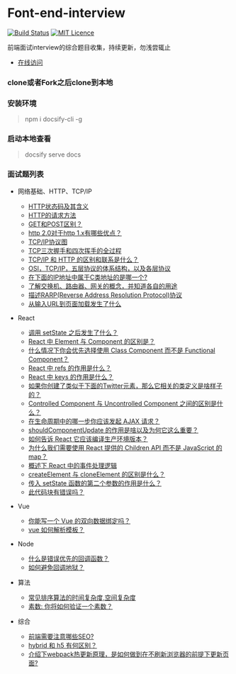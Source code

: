 # Font-end-interview

[![Build Status](https://travis-ci.org/nieyafei/front-end-interview.svg?branch=master)](https://travis-ci.org/nieyafei/front-end-interview)
[![MIT Licence](https://badges.frapsoft.com/os/mit/mit.svg?v=103)](https://opensource.org/licenses/mit-license.php)

前端面试interview的综合题目收集，持续更新，勿浅尝辄止

- [在线访问](http://codehtml.cn/front-end-interview)

### clone或者Fork之后clone到本地

### 安装环境
> npm i docsify-cli -g

### 启动本地查看
> docsify serve docs

### 面试题列表

* 网络基础、HTTP、TCP/IP
  * [HTTP状态码及其含义](./docs/basic.md)
  * [HTTP的请求方法](./docs/http-request.md)
  * [<span></span>GET和POST区别？](./docs/http-get-post.md)
  * [http 2.0对于http 1.x有哪些优点？](./docs/http/http-1.md)
  * [TCP/IP协议图](./docs/http/tcp-ip-1.md)
  * [TCP三次握手和四次挥手的全过程](./docs/http/http-3.md)
  * [TCP/IP 和 HTTP 的区别和联系是什么？](./docs/http/http-2.md)
  * [OSI，TCP/IP，五层协议的体系结构，以及各层协议](./docs/http/http-bas.md)
  * [在下面的IP地址中属于C类地址的是哪一个?](./docs/http/http-4.md)
  * [了解交换机、路由器、网关的概念，并知道各自的用途](./docs/http/http-5.md)
  * [描述RARP(Reverse Address Resolution Protocol)协议](./docs/http/http-6.md)
  * [从输入URL到页面加载发生了什么](./docs/http/http-7.md)
  
* React
  * [调用 setState 之后发生了什么？](./docs/react/re-1.md)
  * [React 中 Element 与 Component 的区别是？](./docs/react/re-2.md)
  * [什么情况下你会优先选择使用 Class Component 而不是 Functional Component？](./docs/react/re-3.md)
  * [React 中 refs 的作用是什么？](./docs/react/re-4.md)
  * [React 中 keys 的作用是什么？](./docs/react/re-5.md)
  * [如果你创建了类似于下面的Twitter元素，那么它相关的类定义是啥样子的？](./docs/react/re-6.md)
  * [Controlled Component 与 Uncontrolled Component 之间的区别是什么？](./docs/react/re-7.md)
  * [在生命周期中的哪一步你应该发起 AJAX 请求？](./docs/react/re-8.md)
  * [shouldComponentUpdate 的作用是啥以及为何它这么重要？](./docs/react/re-9.md)
  * [如何告诉 React 它应该编译生产环境版本？](./docs/react/re-10.md)
  * [为什么我们需要使用 React 提供的 Children API 而不是 JavaScript 的 map？](./docs/react/re-11.md)
  * [概述下 React 中的事件处理逻辑](./docs/react/re-12.md)
  * [createElement 与 cloneElement 的区别是什么？](./docs/react/re-13.md)
  * [传入 setState 函数的第二个参数的作用是什么？](./docs/react/re-14.md)
  * [此代码块有错误吗？](./docs/react/re-15.md)    

* Vue
  * [你能写一个 Vue 的双向数据绑定吗？](./docs/vue/v-1.md)
  * [vue 如何解析模板？](./docs/vue/temp.md)

* Node
  * [什么是错误优先的回调函数？](./docs/node/n-1.md)
  * [如何避免回调地狱？](./docs/node/n-2.md)

* 算法
  * [<span></span>常见排序算法的时间复杂度,空间复杂度](./docs/algorithm-1.md)
  * [素数: 你将如何验证一个素数？](./docs/algorithm/alg-2.md)

* 综合
  * [<span></span>前端需要注意哪些SEO?](./docs/inv-1.md)  
  * [hybrid 和 h5 有何区别？](./docs/compre/hybrid-h5.md)
  * [介绍下webpack热更新原理，是如何做到在不刷新浏览器的前提下更新页面?](./docs/compre/webpack-hot.md)